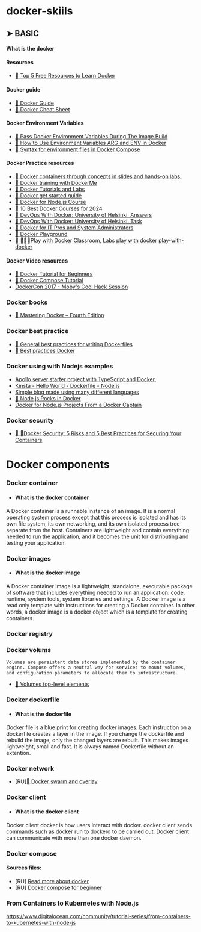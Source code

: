 # docker-skiils

## ➤ BASIC

#### What is the docker

#### Resources
* [🐳 Top 5 Free Resources to Learn Docker](https://www.linkedin.com/pulse/top-5-free-resources-learn-docker-gineesh-madapparambath/)

#### Docker guide
*  [🐳 Docker Guide](https://github.com/alpha74/Docker-Guide)
*  [🐳 Docker Cheat Sheet](https://github.com/slydeveloper/docker-cheat-sheet)


#### Docker Environment Variables
*  [🐳 Pass Docker Environment Variables During The Image Build](https://vsupalov.com/docker-build-pass-environment-variables/)
*  [🐳 How to Use Environment Variables ARG and ENV in Docker](https://www.bitdoze.com/docker-env-vars/)
*  [🐳 Syntax for environment files in Docker Compose](https://docs.docker.com/compose/environment-variables/env-file/)


#### Docker Practice resources
*  [🐳 Docker containers through concepts in slides and hands-on labs.](https://github.com/layer5io/containers-101-workshop/tree/master/)
*  [🐳 Docker training with DockerMe](https://github.com/AhmadRafiee/Docker_training_with_DockerMe)
*  [🐳 Docker Tutorials and Labs](https://github.com/docker/labs)
*  [🐳 Docker get started guide](https://docs.docker.com/get-started/)
*  [🐳 Docker for Node.js Course](https://www.bretfisher.com/docker-mastery-for-nodejs/)
*  [🐳 10 Best Docker Courses for 2024](https://www.classcentral.com/report/best-docker-courses/#helsinki)
*  [🐳 DevOps With Docker: University of Helsinki. Answers](https://github.com/gthomas08/DevOps-With-Docker)
*  [🐳 DevOps With Docker: University of Helsinki. Task](https://devopswithdocker.com/part-1/section-5)
*  [🐳 Docker for IT Pros and System Administrators](https://training.play-with-docker.com/ops-landing/)
*  [🐳 Docker Playground](https://labs.iximiuz.com/playgrounds/docker)
*  [🐳 🎉🎉🎉Play with Docker Classroom](https://training.play-with-docker.com/alacart/), [Labs play with docker](https://labs.play-with-docker.com/) [play-with-docker](https://github.com/play-with-docker/play-with-docker)


#### Docker Video resources
*  [🐳 Docker Tutorial for Beginners](https://www.youtube.com/watch?v=pTFZFxd4hOI)
*  [🐳 Docker Compose Tutorial](https://www.youtube.com/watch?v=HG6yIjZapSA)
*  [DockerCon 2017 - Moby's Cool Hack Session](https://www.youtube.com/watch?v=-h2VTE9WnZs)

### Docker books
*  [🐳 Mastering Docker – Fourth Edition](https://github.com/PacktPublishing/Mastering-Docker-Fourth-Edition)


### Docker best practice
*  [🐳 General best practices for writing Dockerfiles ](https://docs.docker.com/develop/develop-images/guidelines/#create-ephemeral-containers)
*  [🐳 Best practices Docker ](https://docs.docker.com/develop/develop-images/dockerfile_best-practices)


### Docker using with Nodejs examples
*  [Apollo server starter project with TypeScript and Docker.](https://github.com/AndreaDiotallevi/apollo-server-docker)
*  [Kinsta - Hello World - Dockerfile - Node.js](https://github.com/kinsta/hello-world-dockerfile-nodejs)
*  [Simple blog made using many different languages](https://github.com/arshamalh/blogo/blob/master/docker-compose.yml)
*  [🎉 Node.js Rocks in Docker](https://github.com/BretFisher/nodejs-rocks-in-docker)
*  [Docker for Node.js Projects From a Docker Captain](https://www.udemy.com/course/docker-mastery-for-nodejs)

### Docker security
*  [🐳 🎉Docker Security: 5 Risks and 5 Best Practices for Securing Your Containers](https://www.tigera.io/learn/guides/container-security-best-practices/docker-security/)


# Docker components

### Docker container

* #### What is the docker container
A Docker container is a runnable instance of an image. It is a normal operating system process except that this process is isolated and has its own file system, its own networking, and its own isolated process tree separate from the host. Containers are lightweight and contain everything needed to run the application, and it becomes the unit for distributing and testing your application.

### Docker images
* #### What is the docker image

A Docker container image is a lightweight, standalone, executable package of software that includes everything needed to run an application: code, runtime, system tools, system libraries and settings. A Docker image is a read only template with instructions for creating a Docker container. In other words, a docker image is a docker object which is a template for creating containers.


### Docker registry

### Docker volums

    Volumes are persistent data stores implemented by the container engine. Compose offers a neutral way for services to mount volumes, and configuration parameters to allocate them to infrastructure.


* [🐳 Volumes top-level elements](https://docs.docker.com/compose/compose-file/07-volumes/)

### Docker dockerfile
* #### What is the dockerfile
Docker file is a blue print for creating docker images. Each instruction on a dockerfile creates a layer in the image. If you change the dockerfile and rebuild the image, only the changed layers are rebuilt. This makes images lightweight, small and fast. It is always named Dockerfile without an extention.

### Docker network

* [RU][🐳 Docker swarm and overlay](https://habr.com/ru/articles/334004/)

### Docker client
* #### What is the docker client
Docker client docker is how users interact with docker. docker client sends commands such as docker run to dockerd to be carried out. Docker client can communicate with more than one docker daemon.


### Docker compose



#### Sources files:

* [RU] [Read more about docker](https://habr.com/ru/companies/ruvds/articles/439980/)
* [RU] [Docker compose for beginner](https://habr.com/ru/companies/ruvds/articles/450312/)


### From Containers to Kubernetes with Node.js
https://www.digitalocean.com/community/tutorial-series/from-containers-to-kubernetes-with-node-js